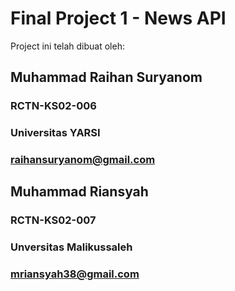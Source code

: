 # Final Project 1 - News API
Project ini telah dibuat oleh:

## Muhammad Raihan Suryanom
### RCTN-KS02-006
### Universitas YARSI
### raihansuryanom@gmail.com

## Muhammad Riansyah
### RCTN-KS02-007
### Unversitas Malikussaleh
### mriansyah38@gmail.com